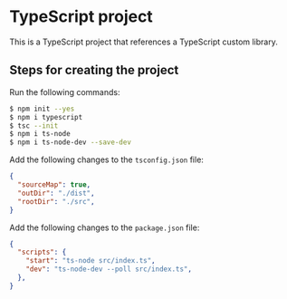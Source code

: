 # TypeScript project

This is a TypeScript project that references a TypeScript custom library.

## Steps for creating the project

Run the following commands:

```bash
$ npm init --yes
$ npm i typescript
$ tsc --init
$ npm i ts-node
$ npm i ts-node-dev --save-dev
```

Add the following changes to the `tsconfig.json` file:

```JSON
{
  "sourceMap": true,
  "outDir": "./dist",
  "rootDir": "./src",
}
```

Add the following changes to the `package.json` file:

```JSON
{
  "scripts": {
    "start": "ts-node src/index.ts",
    "dev": "ts-node-dev --poll src/index.ts",
  },
}
```